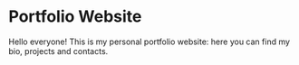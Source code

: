 # Portfolio Website

Hello everyone! This is my personal portfolio website: here you can find my bio, projects and contacts.
